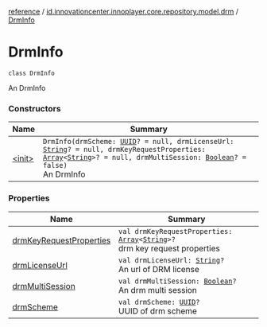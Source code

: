 [reference](../../index.md) / [id.innovationcenter.innoplayer.core.repository.model.drm](../index.md) / [DrmInfo](./index.md)

# DrmInfo

`class DrmInfo`

An DrmInfo

### Constructors

| Name | Summary |
|---|---|
| [&lt;init&gt;](-init-.md) | `DrmInfo(drmScheme: `[`UUID`](https://developer.android.com/reference/java/util/UUID.html)`? = null, drmLicenseUrl: `[`String`](https://kotlinlang.org/api/latest/jvm/stdlib/kotlin/-string/index.html)`? = null, drmKeyRequestProperties: `[`Array`](https://kotlinlang.org/api/latest/jvm/stdlib/kotlin/-array/index.html)`<`[`String`](https://kotlinlang.org/api/latest/jvm/stdlib/kotlin/-string/index.html)`>? = null, drmMultiSession: `[`Boolean`](https://kotlinlang.org/api/latest/jvm/stdlib/kotlin/-boolean/index.html)`? = false)`<br>An DrmInfo |

### Properties

| Name | Summary |
|---|---|
| [drmKeyRequestProperties](drm-key-request-properties.md) | `val drmKeyRequestProperties: `[`Array`](https://kotlinlang.org/api/latest/jvm/stdlib/kotlin/-array/index.html)`<`[`String`](https://kotlinlang.org/api/latest/jvm/stdlib/kotlin/-string/index.html)`>?`<br>drm key request properties |
| [drmLicenseUrl](drm-license-url.md) | `val drmLicenseUrl: `[`String`](https://kotlinlang.org/api/latest/jvm/stdlib/kotlin/-string/index.html)`?`<br>An url of DRM license |
| [drmMultiSession](drm-multi-session.md) | `val drmMultiSession: `[`Boolean`](https://kotlinlang.org/api/latest/jvm/stdlib/kotlin/-boolean/index.html)`?`<br>An drm multi session |
| [drmScheme](drm-scheme.md) | `val drmScheme: `[`UUID`](https://developer.android.com/reference/java/util/UUID.html)`?`<br>UUID of drm scheme |
